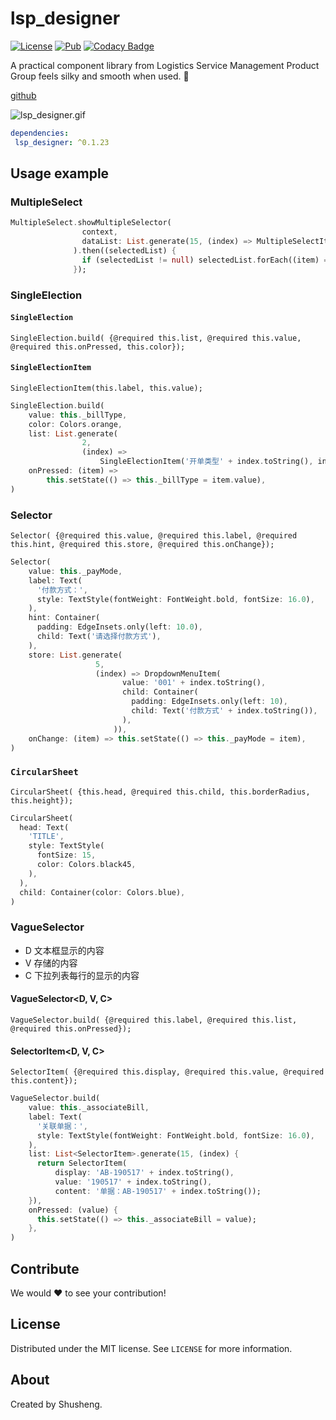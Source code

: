 # lsp_designer

[![License][license-image]][license-url] 
[![Pub](https://img.shields.io/pub/v/lsp_designer.svg?style=flat-square)](https://pub.dartlang.org/packages/lsp_designer)
[![Codacy Badge](https://api.codacy.com/project/badge/Grade/4e4dae89975e4781a7d6ea2d2d8752d7)](https://www.codacy.com/app/leyan95/lsp_designer?utm_source=github.com&amp;utm_medium=referral&amp;utm_content=leyan95/lsp_designer&amp;utm_campaign=Badge_Grade)

A practical component library from Logistics Service Management Product Group feels silky and smooth when used. 🚀

[github](https://github.com/leyan95/lsp_designer)

![lsp_designer.gif](https://upload-images.jianshu.io/upload_images/3646846-7dd1837bedd46914.gif?imageMogr2/auto-orient/strip)

```yaml
dependencies:
 lsp_designer: ^0.1.23
```

## Usage example

### MultipleSelect 
```dart
MultipleSelect.showMultipleSelector(
                context,
                dataList: List.generate(15, (index) => MultipleSelectItem.build(value: index, display: '第$index项显示内容', content: '第$index项下拉内容')),
              ).then((selectedList) {
                if (selectedList != null) selectedList.forEach((item) => print(item.display));
              });
```

### SingleElection 
#### `SingleElection`
`SingleElection.build(
            {@required this.list,
            @required this.value,
            @required this.onPressed,
            this.color});`

#### `SingleElectionItem`
`SingleElectionItem(this.label, this.value);`


```dart
SingleElection.build(
    value: this._billType,
    color: Colors.orange,
    list: List.generate(
                2,
                (index) =>
                    SingleElectionItem('开单类型' + index.toString(), index.toString())),
    onPressed: (item) =>
        this.setState(() => this._billType = item.value),
)
```

### Selector
`Selector(
            {@required this.value,
            @required this.label,
            @required this.hint,
            @required this.store,
            @required this.onChange});`
            
```dart
Selector(
    value: this._payMode,
    label: Text(
      '付款方式：',
      style: TextStyle(fontWeight: FontWeight.bold, fontSize: 16.0),
    ),
    hint: Container(
      padding: EdgeInsets.only(left: 10.0),
      child: Text('请选择付款方式'),
    ),
    store: List.generate(
                   5,
                   (index) => DropdownMenuItem(
                         value: '001' + index.toString(),
                         child: Container(
                           padding: EdgeInsets.only(left: 10),
                           child: Text('付款方式' + index.toString()),
                         ),
                       )),
    onChange: (item) => this.setState(() => this._payMode = item),
)
```

### `CircularSheet`
`CircularSheet(
            {this.head, @required this.child, this.borderRadius, this.height});`
  
```dart
CircularSheet(
  head: Text(
    'TITLE',
    style: TextStyle(
      fontSize: 15,
      color: Colors.black45,
    ),
  ),
  child: Container(color: Colors.blue),
)
```

### VagueSelector
- D 文本框显示的内容
- V 存储的内容
- C 下拉列表每行的显示的内容
#### VagueSelector<D, V, C>
`VagueSelector.build(
            {@required this.label, @required this.list, @required this.onPressed});`
#### SelectorItem<D, V, C>
`SelectorItem(
            {@required this.display, @required this.value, @required this.content});`

```dart
VagueSelector.build(
    value: this._associateBill,
    label: Text(
      '关联单据：',
      style: TextStyle(fontWeight: FontWeight.bold, fontSize: 16.0),
    ),
    list: List<SelectorItem>.generate(15, (index) {
      return SelectorItem(
          display: 'AB-190517' + index.toString(),
          value: '190517' + index.toString(),
          content: '单据：AB-190517' + index.toString());
    }),
    onPressed: (value) {
      this.setState(() => this._associateBill = value);
    },
)
```
## Contribute

We would ❤️ to see your contribution!

## License

Distributed under the MIT license. See ``LICENSE`` for more information.

## About

Created by Shusheng.

[license-image]: https://img.shields.io/badge/License-MIT-blue.svg
[license-url]: LICENSE